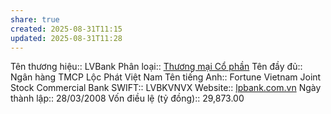 ```yaml
---
share: true
created: 2025-08-31T11:15
updated: 2025-08-31T11:28
---
```

Tên thương hiệu:: LVBank
Phân loại:: [Thương mại Cổ phần](Th%C6%B0%C6%A1ng%20m%E1%BA%A1i%20C%E1%BB%95%20ph%E1%BA%A7n.md)
Tên đầy đủ:: Ngân hàng TMCP Lộc Phát Việt Nam
Tên tiếng Anh:: Fortune Vietnam Joint Stock Commercial Bank
SWIFT:: LVBKVNVX
Website:: [lpbank.com.vn](lpbank.com.vn)
Ngày thành lập:: 28/03/2008
Vốn điều lệ (tỷ đồng):: 29,873.00
